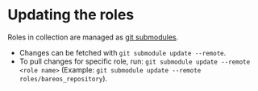 # Updating the roles

Roles in collection are managed as [git submodules](https://git-scm.com/book/en/v2/Git-Tools-Submodules).
* Changes can be fetched with `git submodule update --remote`.
* To pull changes for specific role, run: `git submodule update --remote <role name>` (Example: `git submodule update --remote roles/bareos_repository`).
